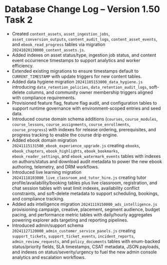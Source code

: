 # Database Change Log – Version 1.50 Task 2

- Created `content_assets`, `asset_ingestion_jobs`, `asset_conversion_outputs`, `content_audit_logs`, `content_asset_events`, and `ebook_read_progress` tables via migration `20241020130000_content_assets.js`.
- Added indexes on asset status/type, ingestion job status, and content event occurrence timestamps to support analytics and worker efficiency.
- Extended existing migrations to ensure timestamps default to `CURRENT_TIMESTAMP` with update triggers for new content tables.
- Added data hygiene migration `20241105153000_data_hygiene.js` introducing `data_retention_policies`, `data_retention_audit_logs`, soft-delete columns, and community owner membership triggers aligned with compliance requirements.
- Provisioned feature flag, feature flag audit, and configuration tables to support runtime governance with environment-scoped entries and seed data.
- Introduced course domain schema additions (`courses`, `course_modules`, `course_lessons`, `course_assignments`, `course_enrollments`, `course_progress`) with indexes for release ordering, prerequisites, and progress tracking to enable the course drip engine.
- Added ebook domain migration `20241115131500_ebook_experience_upgrade.js` creating `ebooks`, `ebook_chapters`, `ebook_highlights`, `ebook_bookmarks`, `ebook_reader_settings`, and `ebook_watermark_events` tables with indexes on authors/status and download audit metadata to power the new ebook authoring, telemetry, and DRM workflows.
- Introduced live learning migration `20241118103000_live_classroom_and_tutor_hire.js` creating tutor profile/availability/booking tables plus live classroom, registration, and chat session tables with seat limit indexes, availability conflict constraints, and soft-delete metadata to support scheduling, bookings, and compliance tracking.
- Added ads intelligence migration `20241119150000_ads_intelligence.js` provisioning campaign, creative, placement, segment audience, budget pacing, and performance metric tables with daily/hourly aggregates powering explorer ads targeting and reporting pipelines.
- Introduced admin/support schema `20241127120000_admin_customer_service_panels.js` creating `support_tickets`, `support_ticket_events`, `incident_reports`, `admin_review_requests`, and `policy_documents` tables with enum-backed status/priority fields, SLA timestamps, CSAT metadata, JSON payloads, and indexes on status/severity/urgency to fuel the new admin console analytics and escalation workflows.
